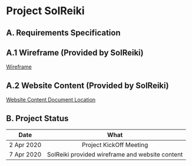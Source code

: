 # Project SolReiki

## A. Requirements Specification
## A.1 Wireframe (Provided by SolReiki)
[Wireframe](https://github.com/codesydney/solreiki/wiki/SolReiki-Wireframe)

## A.2 Website Content (Provided by SolReiki)
[Website Content Document Location](https://drive.google.com/file/d/1WEFu9kTbXuF4rlGH-KcS2i7Ea_KDDrT4/view?usp=sharing)

## B. Project Status
| Date          | What                                                            |
| ------------- |:---------------------------------------------------------------:|
| 2 Apr 2020    | Project KickOff Meeting                                         |
| 7 Apr 2020    | SolReiki provided wireframe and website content                 |
